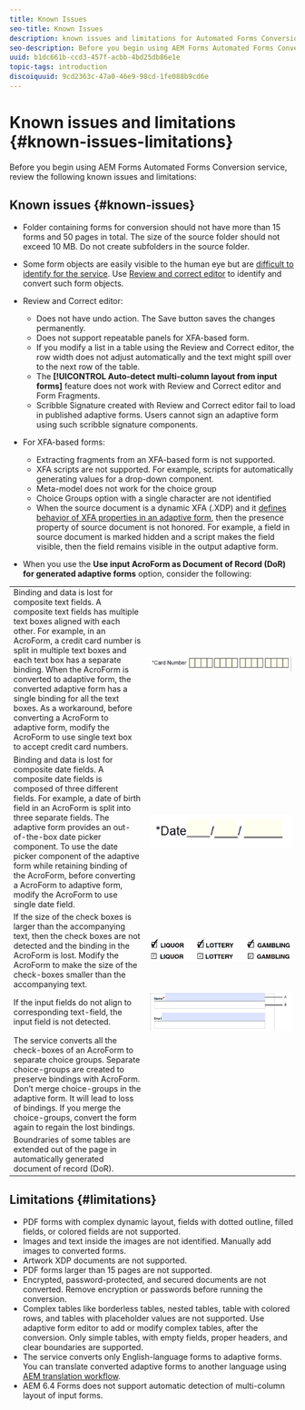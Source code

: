 ```yaml
---
title: Known Issues
seo-title: Known Issues
description: known issues and limitations for Automated Forms Conversion Service
seo-description: Before you begin using AEM Forms Automated Forms Conversion service, learn about the known issues and limitations of the service
uuid: b1dc661b-ccd3-457f-acbb-4bd25db86e1e
topic-tags: introduction
discoiquuid: 9cd2363c-47a0-46e9-98cd-1fe088b9cd6e
---
```

# Known issues and limitations {#known-issues-limitations}

Before you begin using AEM Forms Automated Forms Conversion service, review the following known issues and limitations:

## Known issues {#known-issues}

* Folder containing forms for conversion should not have more than 15 forms and 50 pages in total. The size of the source folder should not exceed 10 MB. Do not create subfolders in the source folder. 
* Some form objects are easily visible to the human eye but are [difficult to identify for the service](styles-and-pattern-considerations-and-best-practices.md). Use [Review and correct editor](review-correct-ui-edited.md) to identify and convert such form objects.
* Review and Correct editor:

    * Does not have undo action. The Save button saves the changes permanently.
    * Does not support repeatable panels for XFA-based form.
    * If you modify a list in a table using the Review and Correct editor, the row width does not adjust automatically and the text might spill over to the next row of the table.
    * The **[!UICONTROL Auto-detect multi-column layout from input forms]** feature does not work with Review and Correct editor and Form Fragments.
    * Scribble Signature created with Review and Correct editor fail to load in published adaptive forms. Users cannot sign an adaptive form using such scribble signature components.


* For XFA-based forms:
  * Extracting fragments from an XFA-based form is not supported.
  * XFA scripts are not supported. For example, scripts for automatically generating values for a drop-down component.
  * Meta-model does not work for the choice group
  * Choice Groups option with a single character are not identified 
  * When the source document is a dynamic XFA (.XDP) and it [defines behavior of XFA properties in an adaptive form](https://helpx.adobe.com/experience-manager/6-5/forms/using/xfa-api-supported-in-adaptive-form.html#supportedxfaelementsandtheirmappinginadaptiveformsbr), then the presence property of source document is not honored. For example, a field in source document is marked hidden and a script makes the field visible, then the field remains visible in the output adaptive form.

* When you use the **Use input AcroForm as Document of Record (DoR) for generated adaptive forms** option, consider the following:

<table>
    <tr>
        <td>Binding and data is lost for composite text fields. A composite text fields has multiple text boxes aligned with each other. For example, in an AcroForm, a credit card number is split in multiple text boxes and each text box has a separate binding. When the AcroForm is converted to adaptive form, the converted adaptive form has a single binding for all the text boxes. As a workaround, before converting a AcroForm to adaptive form, modify the AcroForm to use single text box to accept credit card numbers.</td>
        <td><img  src="assets/creditCard_Composite.png"/> &nbsp;&nbsp;&nbsp;&nbsp;&nbsp;&nbsp;&nbsp;&nbsp;&nbsp;&nbsp;&nbsp;&nbsp;&nbsp;&nbsp;&nbsp;&nbsp;&nbsp;&nbsp;&nbsp;&nbsp;&nbsp;&nbsp;&nbsp;&nbsp;&nbsp;&nbsp;&nbsp;&nbsp;&nbsp;&nbsp;&nbsp;&nbsp;&nbsp;&nbsp;&nbsp;&nbsp;&nbsp;&nbsp;&nbsp;&nbsp;&nbsp;&nbsp;&nbsp;&nbsp;&nbsp;&nbsp;&nbsp;&nbsp;&nbsp;&nbsp;&nbsp;&nbsp;&nbsp;&nbsp;&nbsp;&nbsp;&nbsp;&nbsp;&nbsp;</td>
    </tr>
    <tr>
        <td>Binding and data is lost for composite date fields. A composite date fields is composed of three different fields. For example, a date of birth field in an AcroForm is split into three separate fields. The adaptive form provides an out-of-the-box date picker component. To use the date picker component of the adaptive form while retaining binding of the AcroForm, before converting a AcroForm to adaptive form, modify the AcroForm to use single date field.</td>
        <td><img  src="assets/CompositeDateField.png"/></td>
    </tr>
    <tr>
        <td>If the size of the check boxes is larger than the accompanying text, then the check boxes are not detected and the binding in the AcroForm is lost. Modify the AcroForm to make the size of the check-boxes smaller than the accompanying text.</td>
        <td><img  src="assets/large-text-box.png"/><br/><img  src="assets/small-text-box.png"/></td>
    </tr>
    <tr>
        <td>If the input fields do not align to corresponding text-field, the input field is not detected.  </td>
        <td><img  src="assets/non-alingned-fields.png"/></td>
    </tr>
    <tr >
        <td>The service converts all the check-boxes of an AcroForm to separate choice groups. Separate choice-groups are created to preserve bindings with AcroForm. Don’t merge choice-groups in the adaptive form. It will lead to loss of bindings. If you merge the choice-groups, convert the form again to regain the lost bindings. </td>
        <td></td>
    </tr>
    <tr >
        <td>Boundraries of some tables are extended out of the page in automatically generated document of record (DoR). </td>
        <td></td>
    </tr>
</table>

## Limitations {#limitations}

* PDF forms with complex dynamic layout, fields with dotted outline, filled fields, or colored fields are not supported.
* Images and text inside the images are not identified. Manually add images to converted forms.
* Artwork XDP documents are not supported.
* PDF forms larger than 15 pages are not supported.
* Encrypted, password-protected, and secured documents are not converted. Remove encryption or passwords before running the conversion.
* Complex tables like borderless tables, nested tables, table with colored rows, and tables with placeholder values are not supported. Use adaptive form editor to add or modify complex tables, after the conversion. Only simple tables, with empty fields, proper headers, and clear boundaries are supported.  
* The service converts only English-language forms to adaptive forms. You can translate converted adaptive forms to another language using [AEM translation workflow](https://helpx.adobe.com/experience-manager/6-5/forms/using/using-aem-translation-workflow-to-localize-adaptive-forms.html).
* AEM 6.4 Forms does not support automatic detection of multi-column layout of input forms.

